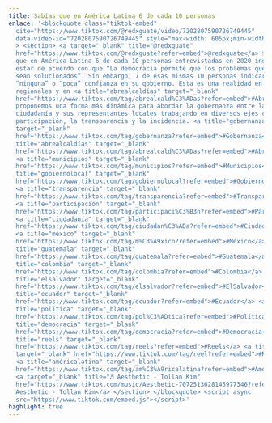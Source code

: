```yaml
---
title: Sabías que en América Latina 6 de cada 10 personas
enlace: '<blockquote class="tiktok-embed"
  cite="https://www.tiktok.com/@redxguate/video/7202807590726749445"
  data-video-id="7202807590726749445" style="max-width: 605px;min-width: 325px;"
  > <section> <a target="_blank" title="@redxguate"
  href="https://www.tiktok.com/@redxguate?refer=embed">@redxguate</a> 📉Sabías
  que en América Latina 6 de cada 10 personas entrevistadas en 2020 indicaron
  estar de acuerdo con que “La democracia permite que los problemas que tenemos
  sean solucionados”. Sin embargo, 7 de esas mismas 10 personas indicaron tener
  “ninguna” o “poca” confianza en su gobierno. Esta es una realidad en términos
  regionales y en <a title="abrealcaldías" target="_blank"
  href="https://www.tiktok.com/tag/abrealcald%C3%ADas?refer=embed">#AbreAlcaldías</a>
  proponemos una forma más dinámica para abordar la gobernanza entre la
  ciudadanía y sus representantes locales trabajando en diversos ejes como la
  participación, la transparencia y la incidencia. <a title="gobernanza"
  target="_blank"
  href="https://www.tiktok.com/tag/gobernanza?refer=embed">#Gobernanza</a> <a
  title="abrealcaldías" target="_blank"
  href="https://www.tiktok.com/tag/abrealcald%C3%ADas?refer=embed">#AbreAlcaldías</a>
  <a title="municipios" target="_blank"
  href="https://www.tiktok.com/tag/municipios?refer=embed">#Municipios</a> <a
  title="gobiernolocal" target="_blank"
  href="https://www.tiktok.com/tag/gobiernolocal?refer=embed">#GobiernoLocal</a>
  <a title="transparencia" target="_blank"
  href="https://www.tiktok.com/tag/transparencia?refer=embed">#Transparencia</a>
  <a title="participación" target="_blank"
  href="https://www.tiktok.com/tag/participaci%C3%B3n?refer=embed">#Participación</a>
  <a title="ciudadanía" target="_blank"
  href="https://www.tiktok.com/tag/ciudadan%C3%ADa?refer=embed">#Ciudadanía</a>
  <a title="méxico" target="_blank"
  href="https://www.tiktok.com/tag/m%C3%A9xico?refer=embed">#México</a> <a
  title="guatemala" target="_blank"
  href="https://www.tiktok.com/tag/guatemala?refer=embed">#Guatemala</a> <a
  title="colombia" target="_blank"
  href="https://www.tiktok.com/tag/colombia?refer=embed">#Colombia</a> <a
  title="elsalvador" target="_blank"
  href="https://www.tiktok.com/tag/elsalvador?refer=embed">#ElSalvador</a> <a
  title="ecuador" target="_blank"
  href="https://www.tiktok.com/tag/ecuador?refer=embed">#Ecuador</a> <a
  title="política" target="_blank"
  href="https://www.tiktok.com/tag/pol%C3%ADtica?refer=embed">#Política</a> <a
  title="democracia" target="_blank"
  href="https://www.tiktok.com/tag/democracia?refer=embed">#Democracia</a> <a
  title="reels" target="_blank"
  href="https://www.tiktok.com/tag/reels?refer=embed">#Reels</a> <a title="reel"
  target="_blank" href="https://www.tiktok.com/tag/reel?refer=embed">#Reel</a>
  <a title="américalatina" target="_blank"
  href="https://www.tiktok.com/tag/am%C3%A9ricalatina?refer=embed">#AméricaLatina</a>
  <a target="_blank" title="♬ Aesthetic - Tollan Kim"
  href="https://www.tiktok.com/music/Aesthetic-7072513628145977346?refer=embed">♬
  Aesthetic - Tollan Kim</a> </section> </blockquote> <script async
  src="https://www.tiktok.com/embed.js"></script>'
highlight: true
---
```

